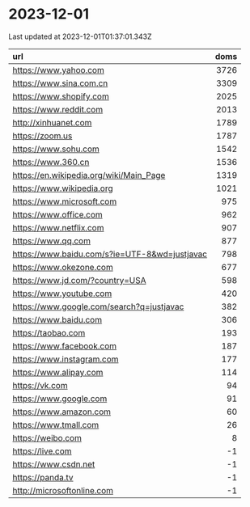 # 2023-12-01

<!-- BEGIN -->
Last updated at 2023-12-01T01:37:01.343Z

url | doms
:- | -:
https://www.yahoo.com | 3726
https://www.sina.com.cn | 3309
https://www.shopify.com | 2025
https://www.reddit.com | 2013
http://xinhuanet.com | 1789
https://zoom.us | 1787
https://www.sohu.com | 1542
https://www.360.cn | 1536
https://en.wikipedia.org/wiki/Main_Page | 1319
https://www.wikipedia.org | 1021
https://www.microsoft.com | 975
https://www.office.com | 962
https://www.netflix.com | 907
https://www.qq.com | 877
https://www.baidu.com/s?ie=UTF-8&wd=justjavac | 798
https://www.okezone.com | 677
https://www.jd.com/?country=USA | 598
https://www.youtube.com | 420
https://www.google.com/search?q=justjavac | 382
https://www.baidu.com | 306
https://taobao.com | 193
https://www.facebook.com | 187
https://www.instagram.com | 177
https://www.alipay.com | 114
https://vk.com | 94
https://www.google.com | 91
https://www.amazon.com | 60
https://www.tmall.com | 26
https://weibo.com | 8
https://live.com | -1
https://www.csdn.net | -1
https://panda.tv | -1
http://microsoftonline.com | -1
<!-- END -->

